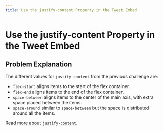 ```yaml
---
title: Use the justify-content Property in the Tweet Embed
---
```

# Use the justify-content Property in the Tweet Embed

## Problem Explanation
The different values for `justify-content` from the previous challenge are:

- `flex-start` aligns items to the start of the flex container.
- `flex-end` aligns items to the end of the flex container.
- `space-between` aligns items to the center of the main axis, with extra space placed between the items.
- `space-around` similar to `space-between` but the space is distributed around all the items.

Read <a href='https://developer.mozilla.org/en-US/docs/Web/CSS/justify-content' target='_blank' rel='nofollow'>more about `justify-content`</a>.
